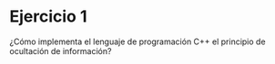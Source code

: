 # Ejercicio 1
¿Cómo implementa el lenguaje de programación C++ el principio de ocultación de información?
